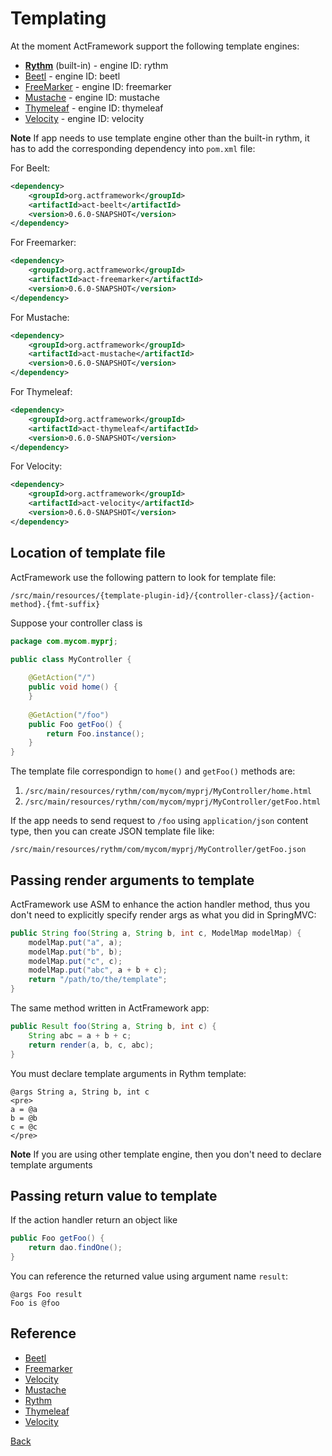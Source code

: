 # Templating 

At the moment ActFramework support the following template engines:

* **[Rythm](http://rythmengine.org)** (built-in) - engine ID: rythm
* [Beetl](http://www.ibeetl.com) - engine ID: beetl
* [FreeMarker](http://freemarker.apache.org) - engine ID: freemarker
* [Mustache](https://github.com/spullara/mustache.java) - engine ID: mustache
* [Thymeleaf](http://www.thymeleaf.org/) - engine ID: thymeleaf
* [Velocity](http://velocity.apache.org) - engine ID: velocity

**Note** If app needs to use template engine other than the built-in rythm, it has to add the corresponding dependency into `pom.xml` file:

For Beelt:

```xml
<dependency>
    <groupId>org.actframework</groupId>
    <artifactId>act-beelt</artifactId>
    <version>0.6.0-SNAPSHOT</version>
</dependency>
```

For Freemarker:

```xml
<dependency>
    <groupId>org.actframework</groupId>
    <artifactId>act-freemarker</artifactId>
    <version>0.6.0-SNAPSHOT</version>
</dependency>
```

For Mustache:

```xml
<dependency>
    <groupId>org.actframework</groupId>
    <artifactId>act-mustache</artifactId>
    <version>0.6.0-SNAPSHOT</version>
</dependency>
```

For Thymeleaf:

```xml
<dependency>
    <groupId>org.actframework</groupId>
    <artifactId>act-thymeleaf</artifactId>
    <version>0.6.0-SNAPSHOT</version>
</dependency>
```


For Velocity:

```xml
<dependency>
    <groupId>org.actframework</groupId>
    <artifactId>act-velocity</artifactId>
    <version>0.6.0-SNAPSHOT</version>
</dependency>
```

## <a name="location"></a>Location of template file

ActFramework use the following pattern to look for template file:

```
/src/main/resources/{template-plugin-id}/{controller-class}/{action-method}.{fmt-suffix}
```

Suppose your controller class is

```java
package com.mycom.myprj;

public class MyController {
    
    @GetAction("/")
    public void home() {
    }
    
    @GetAction("/foo")
    public Foo getFoo() {
        return Foo.instance();
    }
}
``` 

The template file correspondign to `home()` and `getFoo()` methods are:

1. `/src/main/resources/rythm/com/mycom/myprj/MyController/home.html`
1. `/src/main/resources/rythm/com/mycom/myprj/MyController/getFoo.html`

If the app needs to send request to `/foo` using `application/json` content type, then you can
create JSON template file like:

```
/src/main/resources/rythm/com/mycom/myprj/MyController/getFoo.json
``` 

## Passing render arguments to template

ActFramework use ASM to enhance the action handler method, thus you don't need to explicitly specify render args 
as what you did in SpringMVC:


```java
public String foo(String a, String b, int c, ModelMap modelMap) {
    modelMap.put("a", a);
    modelMap.put("b", b);
    modelMap.put("c", c);
    modelMap.put("abc", a + b + c);
    return "/path/to/the/template";
}
```

The same method written in ActFramework app:

```java
public Result foo(String a, String b, int c) {
    String abc = a + b + c;
    return render(a, b, c, abc);
}
```

You must declare template arguments in Rythm template:

```
@args String a, String b, int c
<pre>
a = @a
b = @b
c = @c
</pre>
```

**Note** If you are using other template engine, then you don't need to declare template arguments

## Passing return value to template

If the action handler return an object like

```java
public Foo getFoo() {
    return dao.findOne();
}
```

You can reference the returned value using argument name `result`:

```
@args Foo result
Foo is @foo
```

## Reference

* [Beetl](http://www.ibeetl.com)
* [Freemarker](http://freemarker.incubator.apache.org/)
* [Velocity](http://velocity.apache.org)
* [Mustache](https://github.com/spullara/mustache.java)
* [Rythm](http://rythmengine.org)
* [Thymeleaf](http://www.thymeleaf.org/)
* [Velocity](http://velocity.apache.org)

[Back](index.md)
